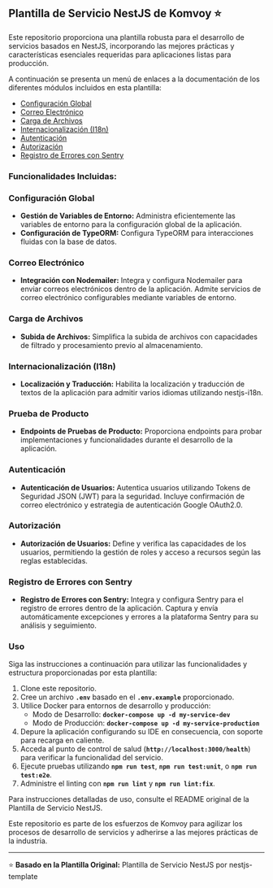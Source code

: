 ## **Plantilla de Servicio NestJS de Komvoy ⭐**

Este repositorio proporciona una plantilla robusta para el desarrollo de servicios basados en NestJS, incorporando las mejores prácticas y características esenciales requeridas para aplicaciones listas para producción.

A continuación se presenta un menú de enlaces a la documentación de los diferentes módulos incluidos en esta plantilla:

- [Configuración Global](./documentation/config-module.md)
- [Correo Electrónico](./documentation/email-service.md)
- [Carga de Archivos](./documentation/files-upload.md)
- [Internacionalización (I18n)](./documentation/localization-multi-language.md)
- [Autenticación](./documentation/authentication.md)
- [Autorización](./documentation/authorization.md)
- [Registro de Errores con Sentry](./documentation/sentry-logger.md)

### **Funcionalidades Incluidas:**

### Configuración Global

- **Gestión de Variables de Entorno:** Administra eficientemente las variables de entorno para la configuración global de la aplicación.
- **Configuración de TypeORM:** Configura TypeORM para interacciones fluidas con la base de datos.

### Correo Electrónico

- **Integración con Nodemailer:** Integra y configura Nodemailer para enviar correos electrónicos dentro de la aplicación. Admite servicios de correo electrónico configurables mediante variables de entorno.

### Carga de Archivos

- **Subida de Archivos:** Simplifica la subida de archivos con capacidades de filtrado y procesamiento previo al almacenamiento.

### Internacionalización (I18n)

- **Localización y Traducción:** Habilita la localización y traducción de textos de la aplicación para admitir varios idiomas utilizando nestjs-i18n.

### Prueba de Producto

- **Endpoints de Pruebas de Producto:** Proporciona endpoints para probar implementaciones y funcionalidades durante el desarrollo de la aplicación.

### Autenticación

- **Autenticación de Usuarios:** Autentica usuarios utilizando Tokens de Seguridad JSON (JWT) para la seguridad. Incluye confirmación de correo electrónico y estrategia de autenticación Google OAuth2.0.

### Autorización

- **Autorización de Usuarios:** Define y verifica las capacidades de los usuarios, permitiendo la gestión de roles y acceso a recursos según las reglas establecidas.

### Registro de Errores con Sentry

- **Registro de Errores con Sentry:** Integra y configura Sentry para el registro de errores dentro de la aplicación. Captura y envía automáticamente excepciones y errores a la plataforma Sentry para su análisis y seguimiento.

### **Uso**

Siga las instrucciones a continuación para utilizar las funcionalidades y estructura proporcionadas por esta plantilla:

1. Clone este repositorio.
2. Cree un archivo **`.env`** basado en el **`.env.example`** proporcionado.
3. Utilice Docker para entornos de desarrollo y producción:
   - Modo de Desarrollo: **`docker-compose up -d my-service-dev`**
   - Modo de Producción: **`docker-compose up -d my-service-production`**
4. Depure la aplicación configurando su IDE en consecuencia, con soporte para recarga en caliente.
5. Acceda al punto de control de salud (**`http://localhost:3000/health`**) para verificar la funcionalidad del servicio.
6. Ejecute pruebas utilizando **`npm run test`**, **`npm run test:unit`**, o **`npm run test:e2e`**.
7. Administre el linting con **`npm run lint`** y **`npm run lint:fix`**.

Para instrucciones detalladas de uso, consulte el README original de la Plantilla de Servicio NestJS.

Este repositorio es parte de los esfuerzos de Komvoy para agilizar los procesos de desarrollo de servicios y adherirse a las mejores prácticas de la industria.

---

⭐ **Basado en la Plantilla Original:** Plantilla de Servicio NestJS por nestjs-template

